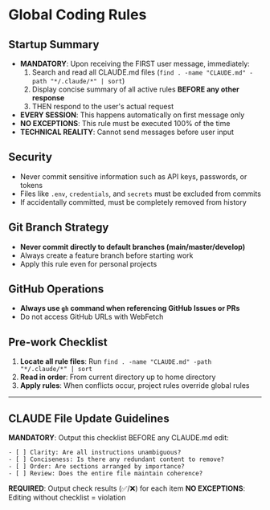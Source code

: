 # Global Coding Rules

## Startup Summary
- **MANDATORY**: Upon receiving the FIRST user message, immediately:
  1. Search and read all CLAUDE.md files (`find . -name "CLAUDE.md" -path "*/.claude/*" | sort`)
  2. Display concise summary of all active rules **BEFORE any other response**
  3. THEN respond to the user's actual request
- **EVERY SESSION**: This happens automatically on first message only
- **NO EXCEPTIONS**: This rule must be executed 100% of the time
- **TECHNICAL REALITY**: Cannot send messages before user input

## Security
- Never commit sensitive information such as API keys, passwords, or tokens
- Files like `.env`, `credentials`, and `secrets` must be excluded from commits
- If accidentally committed, must be completely removed from history

## Git Branch Strategy
- **Never commit directly to default branches (main/master/develop)**
- Always create a feature branch before starting work
- Apply this rule even for personal projects

## GitHub Operations
- **Always use `gh` command when referencing GitHub Issues or PRs**
- Do not access GitHub URLs with WebFetch

## Pre-work Checklist
1. **Locate all rule files**: Run `find . -name "CLAUDE.md" -path "*/.claude/*" | sort`
2. **Read in order**: From current directory up to home directory
3. **Apply rules**: When conflicts occur, project rules override global rules

---

## CLAUDE File Update Guidelines

**MANDATORY**: Output this checklist BEFORE any CLAUDE.md edit:
```
- [ ] Clarity: Are all instructions unambiguous?
- [ ] Conciseness: Is there any redundant content to remove?
- [ ] Order: Are sections arranged by importance?
- [ ] Review: Does the entire file maintain coherence?
```

**REQUIRED**: Output check results (✅/❌) for each item
**NO EXCEPTIONS**: Editing without checklist = violation